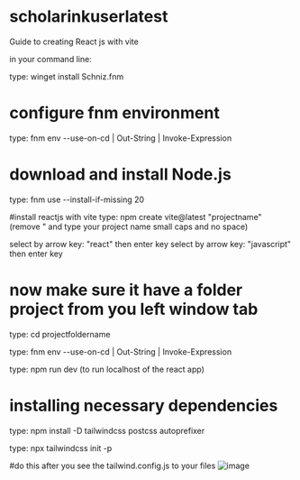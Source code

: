 # scholarinkuserlatest

Guide to creating React js with vite

in your command line:

type: winget install Schniz.fnm

# configure fnm environment
type: fnm env --use-on-cd | Out-String | Invoke-Expression

# download and install Node.js
type: fnm use --install-if-missing 20

#install reactjs with vite
type: npm create vite@latest "projectname"  (remove " and type your project name small caps and no space)

select by arrow key: "react" then enter key
select by arrow key: "javascript" then enter key

# now make sure it have a folder project from you left window tab

type: cd projectfoldername

type: fnm env --use-on-cd | Out-String | Invoke-Expression

type: npm run dev (to run localhost of the react app)

# installing necessary dependencies

type: npm install -D tailwindcss postcss autoprefixer

type: npx tailwindcss init -p

#do this after you see the tailwind.config.js to your files
![image](https://github.com/user-attachments/assets/ce017b25-6464-44c4-8022-6b836be225f6)







